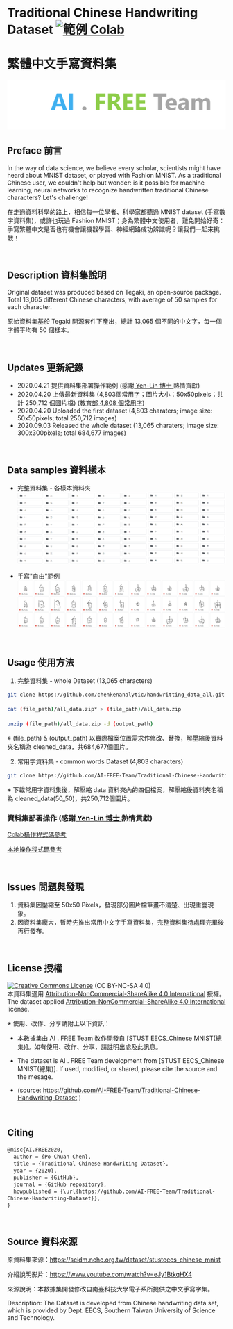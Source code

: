 # Traditional Chinese Handwriting Dataset <a href="https://colab.research.google.com/github/AI-FREE-Team/Traditional-Chinese-Handwriting-Dataset/blob/master/Data_Deployment_colab.ipynb"><img src="https://img.shields.io/badge/%E5%AF%A6%E4%BD%9C-Colab-yellow.svg?style=popout-square" alt="範例 Colab"></a>
# 繁體中文手寫資料集

![人工智慧 - 自由團隊](https://raw.githubusercontent.com/chenkenanalytic/img/master/af/aifreeteam.png)

## Preface 前言

In the way of data science, we believe every scholar, scientists might have heard about MNIST dataset, or played with Fashion MNIST. As a traditional Chinese user, we couldn't help but wonder: is it possible for machine learning, neural networks to recognize handwritten traditional Chinese characters? Let's challenge!

在走過資料科學的路上，相信每一位學者、科學家都聽過 MNIST dataset (手寫數字資料集)，或許也玩過 Fashion MNIST；身為繁體中文使用者，難免開始好奇：手寫繁體中文是否也有機會讓機器學習、神經網路成功辨識呢？讓我們一起來挑戰！

<br>

## Description 資料集說明

Original dataset was produced based on Tegaki, an open-source package. Total 13,065 different Chinese characters, with average of 50 samples for each character.

原始資料集基於 Tegaki 開源套件下產出，總計 13,065 個不同的中文字，每一個字體平均有 50 個樣本。

<br>

## Updates 更新紀錄

 - 2020.04.21 提供資料集部署操作範例 (感謝<a href='https://github.com/YenLinWu'> Yen-Lin 博士 </a>熱情貢獻)
 - 2020.04.20 上傳最新資料集 (4,803個常用字；圖片大小：50x50pixels；共計 250,712 個圖片檔)
 (<a href='https://language.moe.gov.tw/001/Upload/Files/site_content/download/mandr/%e6%95%99%e8%82%b2%e9%83%a84808%e5%80%8b%e5%b8%b8%e7%94%a8%e5%ad%97%e8%aa%aa%e6%98%8e.pdf'>教育部 4,808 個常用字</a>)
 - 2020.04.20 Uploaded the first dataset (4,803 charaters; image size: 50x50pixels; total 250,712 images)
 - 2020.09.03 Released the whole dataset (13,065 charaters; image size: 300x300pixels; total 684,677 images)
<br>

## Data samples 資料樣本

 - 完整資料集 - 各樣本資料夾
![完整資料集 - 各樣本資料夾](https://github.com/AI-FREE-Team/Traditional-Chinese-Handwriting-Dataset/blob/master/img/img_folder.png?raw=true)

 - 手寫"自由"範例
![手寫"自由"範例](https://github.com/AI-FREE-Team/Traditional-Chinese-Handwriting-Dataset/blob/master/img/img_samples.png?raw=true)

<br>

## Usage 使用方法

1. 完整資料集 - whole Dataset (13,065 characters)
``` bash
git clone https://github.com/chenkenanalytic/handwritting_data_all.git

cat (file_path)/all_data.zip* > (file_path)/all_data.zip

unzip (file_path)/all_data.zip -d (output_path)
```
※ (file_path) & (output_path) 以實際檔案位置需求作修改、替換，解壓縮後資料夾名稱為 cleaned_data，共684,677個圖片。


2. 常用字資料集 - common words Dataset (4,803 characters)
``` bash
git clone https://github.com/AI-FREE-Team/Traditional-Chinese-Handwriting-Dataset.git

```
※ 下載常用字資料集後，解壓縮 data 資料夾內的四個檔案，解壓縮後資料夾名稱為 cleaned_data(50_50)，共250,712個圖片。

### 資料集部署操作 (感謝<a href='https://github.com/YenLinWu'> Yen-Lin 博士 </a>熱情貢獻)

<a href="https://colab.research.google.com/github/AI-FREE-Team/Traditional-Chinese-Handwriting-Dataset/blob/master/Data_Deployment_colab.ipynb#scrollTo=BtJidZSSed2C">Colab操作程式碼參考</a>

<a href="https://github.com/AI-FREE-Team/Traditional-Chinese-Handwriting-Dataset/blob/master/Data_Deployment_local.ipynb">本地操作程式碼參考</a>

<br>
 
## Issues 問題與發現

1. 資料集因壓縮至 50x50 Pixels，發現部分圖片檔筆畫不清楚、出現重疊現象。
2. 因資料集龐大，暫時先推出常用中文字手寫資料集，完整資料集待處理完畢後再行發布。


<br>

## License 授權

<a rel="license" href="https://creativecommons.org/licenses/by-nc-sa/4.0/"><img alt="Creative Commons License" style="border-width:0" src="https://i.creativecommons.org/l/by-nc-sa/3.0/tw/88x31.png" /></a> (CC BY-NC-SA 4.0)<br />本資料集適用 <a rel="license" href="https://creativecommons.org/licenses/by-nc-sa/4.0/">Attribution-NonCommercial-ShareAlike 4.0 International</a> 授權。
<br />The dataset applied <a rel="license" href="https://creativecommons.org/licenses/by-nc-sa/4.0/">Attribution-NonCommercial-ShareAlike 4.0 International</a> license.

※ 使用、改作、分享請附上以下資訊：

 - 本數據集由 AI . FREE Team 改作開發自 [STUST EECS_Chinese MNIST(總集)]。如有使用、改作、分享，請註明出處及此訊息。
 
 - The dataset is AI . FREE Team development from [STUST EECS_Chinese MNIST(總集)]. If used, modified, or shared, please cite the source and the mesage.
 
 - (source: https://github.com/AI-FREE-Team/Traditional-Chinese-Handwriting-Dataset )


<br>

## Citing
```
@misc{AI.FREE2020,
  author = {Po-Chuan Chen},
  title = {Traditional Chinese Handwriting Dataset},
  year = {2020},
  publisher = {GitHub},
  journal = {GitHub repository},
  howpublished = {\url{https://github.com/AI-FREE-Team/Traditional-Chinese-Handwriting-Dataset}},
}
```
 
<br> 
 
## Source 資料來源

原資料集來源：https://scidm.nchc.org.tw/dataset/stusteecs_chinese_mnist

介紹說明影片：https://www.youtube.com/watch?v=eJy1BtkqHX4

來源說明：本數據集開發修改自南臺科技大學電子系所提供之中文手寫字集。

Description: The Dataset is developed from Chinese handwriting data set, which is provided by Dept. EECS, Southern Taiwan University of Science and Technology.
